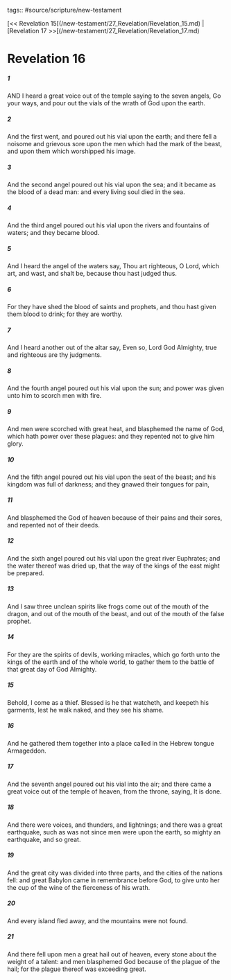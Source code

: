 tags:: #source/scripture/new-testament

[<< Revelation 15[(/new-testament/27_Revelation/Revelation_15.md) | [Revelation 17 >>[(/new-testament/27_Revelation/Revelation_17.md)

# Revelation 16

##### 1

AND I heard a great voice out of the temple saying to the seven angels, Go your ways, and pour out the vials of the wrath of God upon the earth.

##### 2

And the first went, and poured out his vial upon the earth; and there fell a noisome and grievous sore upon the men which had the mark of the beast, and upon them which worshipped his image.

##### 3

And the second angel poured out his vial upon the sea; and it became as the blood of a dead man: and every living soul died in the sea.

##### 4

And the third angel poured out his vial upon the rivers and fountains of waters; and they became blood.

##### 5

And I heard the angel of the waters say, Thou art righteous, O Lord, which art, and wast, and shalt be, because thou hast judged thus.

##### 6

For they have shed the blood of saints and prophets, and thou hast given them blood to drink; for they are worthy.

##### 7

And I heard another out of the altar say, Even so, Lord God Almighty, true and righteous are thy judgments.

##### 8

And the fourth angel poured out his vial upon the sun; and power was given unto him to scorch men with fire.

##### 9

And men were scorched with great heat, and blasphemed the name of God, which hath power over these plagues: and they repented not to give him glory.

##### 10

And the fifth angel poured out his vial upon the seat of the beast; and his kingdom was full of darkness; and they gnawed their tongues for pain,

##### 11

And blasphemed the God of heaven because of their pains and their sores, and repented not of their deeds.

##### 12

And the sixth angel poured out his vial upon the great river Euphrates; and the water thereof was dried up, that the way of the kings of the east might be prepared.

##### 13

And I saw three unclean spirits like frogs come out of the mouth of the dragon, and out of the mouth of the beast, and out of the mouth of the false prophet.

##### 14

For they are the spirits of devils, working miracles, which go forth unto the kings of the earth and of the whole world, to gather them to the battle of that great day of God Almighty.

##### 15

Behold, I come as a thief. Blessed is he that watcheth, and keepeth his garments, lest he walk naked, and they see his shame.

##### 16

And he gathered them together into a place called in the Hebrew tongue Armageddon.

##### 17

And the seventh angel poured out his vial into the air; and there came a great voice out of the temple of heaven, from the throne, saying, It is done.

##### 18

And there were voices, and thunders, and lightnings; and there was a great earthquake, such as was not since men were upon the earth, so mighty an earthquake, and so great.

##### 19

And the great city was divided into three parts, and the cities of the nations fell: and great Babylon came in remembrance before God, to give unto her the cup of the wine of the fierceness of his wrath.

##### 20

And every island fled away, and the mountains were not found.

##### 21

And there fell upon men a great hail out of heaven, every stone about the weight of a talent: and men blasphemed God because of the plague of the hail; for the plague thereof was exceeding great.
